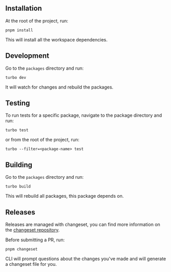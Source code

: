 ## Installation

At the root of the project, run:
```shell
pnpm install
```
This will install all the workspace dependencies.

## Development

Go to the `packages` directory and run:
```shell
turbo dev
```
It will watch for changes and rebuild the packages.

## Testing

To run tests for a specific package, navigate to the package directory and run:
```shell
turbo test
```

or from the root of the project, run:
```shell
turbo --filter=<package-name> test
```

## Building

Go to the `packages` directory and run:
```shell
turbo build
```
This will rebuild all packages, this package depends on.

## Releases

Releases are managed with changeset, you can find more information on the [changeset repository](https://github.com/changesets/changesets).

Before submitting a PR, run:
```
pnpm changeset
```

CLI will prompt questions about the changes you've made and will generate a changeset file for you.
